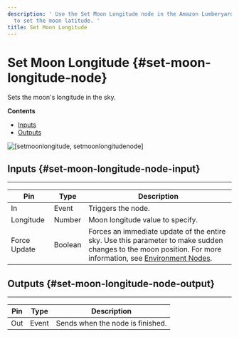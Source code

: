```yaml
---
description: ' Use the Set Moon Longitude node in the Amazon Lumberyard Script Canvas editor
  to set the moon latitude. '
title: Set Moon Longitude
---
```

# Set Moon Longitude {#set-moon-longitude-node}

Sets the moon's longitude in the sky\.

**Contents**
+ [Inputs](#set-moon-longitude-node-input)
+ [Outputs](#set-moon-longitude-node-output)

![\[setmoonlongitude, setmoonlongitudenode\]](/images/userguide/scripting/script-canvas/scriptcanvasnodes/script-canvas-set-moon-longitude-node.png)

## Inputs {#set-moon-longitude-node-input}


****

| Pin | Type | Description |
| --- | --- | --- |
| In | Event | Triggers the node\. |
| Longitude | Number | Moon longitude value to specify\. |
| Force Update | Boolean |  Forces an immediate update of the entire sky\. Use this parameter to make sudden changes to the moon position\. For more information, see [Environment Nodes](/docs/userguide/scripting/scriptcanvas/environment-nodes.md)\.  |

## Outputs {#set-moon-longitude-node-output}


****

| Pin | Type | Description |
| --- | --- | --- |
| Out | Event | Sends when the node is finished\. |